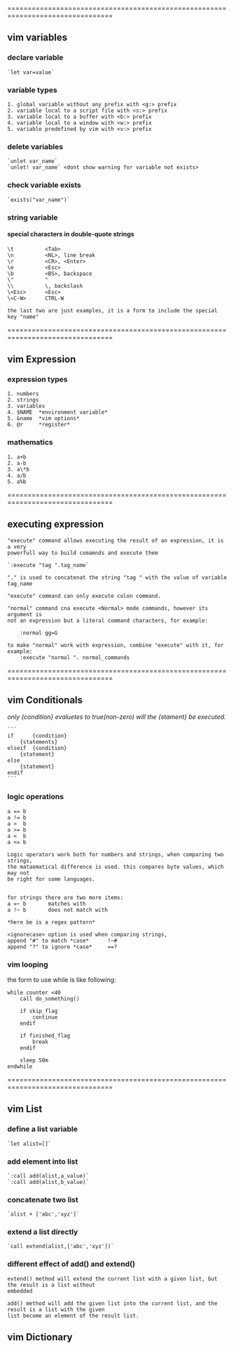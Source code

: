 

================================================================================
## vim variables ##

### declare variable ###

	`let var=value`


### variable types ###
	1. global variable without any prefix with <g:> prefix
	2. variable local to a script file with <s:> prefix 
	3. variable local to a buffer with <b:> prefix
	4. variable local to a window with <w:> prefix
	5. variable predefined by vim with <v:> prefix


### delete variables ###

	`unlet var_name`
	`unlet! var_name` <dont show warning for variable not exists>


### check variable exists ###
	
	`exists("var_name")`


### string variable ###


#### special characters in double-quote strings ####


	\t			<Tab>
	\n			<NL>, line break
	\r			<CR>, <Enter>
	\e			<Esc>
	\b			<BS>, backspace
	\"			"
	\\			\, backslash
	\<Esc>		<Esc>
	\<C-W>		CTRL-W
	
	the last two are just examples, it is a form to include the special key "name"

================================================================================
## vim Expression ##


### expression types ###
	1. numbers
	2. strings
	3. variables
	4. $NAME  *environment variable*
	5. &name  *vim options*
	6. @r	  *register*


### mathematics ###
	1. a+b
	2. a-b
	3. a\*b
	4. a/b
	5. a%b

================================================================================
## executing expression ##

	"execute" command allows executing the result of an expression, it is a very
	powerfull way to build comamnds and execute them

	`:execute "tag ".tag_name`

	"." is used to concatenat the string "tag " with the value of variable tag_name

	"execute" command can only execute colon command.

	"normal" command cna execute <Normal> mode commands, however its argument is 
	not an expression but a literal command characters, for example:

		:normal gg=G

	to make "normal" work with expression, combine "execute" with it, for example:
		:execute "normal ". normal_commands

	


================================================================================
## vim Conditionals ##

*only {condition} evaluetes to true(non-zero) will the {stament} be executed.*

	```
	if 		{condition}
		{statements}
	elseif 	{condition}
		{statement}
	else
		{statement}
	endif
	```


### logic operations ###
	
	a == b
	a != b
	a >  b
	a >= b
	a <  b
	a <= b

	Logic operators work both for numbers and strings, when comparing two strings,
	the mataematical difference is used. this compares byte values, which may not
	be right for some languages.


	for strings there are two more items:
	a =~ b 		 matches with
	a !~ b		 does not match with

	*here be is a regex pattern*

	<ignorecase> option is used when comparing strings,
	append "#" to match *case*		!~#
	append "?" to ignore *case*		==?
	

### vim looping ###

the form to use while is like following:

	while counter <40
		call do_something()
		
		if skip_flag
			continue
		endif

		if finished_flag
			break
		endif
		
		sleep 50m
	endwhile


	



================================================================================
## vim List ##

### define a list variable ###

	`let alist=[]`


### add element into list ###

	`:call add(alist,a_value)`	
	`:call add(alist,b_value)`	

### concatenate two list  ###

	`alist + ['abc','xyz']`

### extend a list directly ###
	`call extend(alist,['abc','xyz'])`

### different effect of add() and extend() ###
	extend() method will extend the current list with a given list, but the result is a list without
	embedded

	add() method will add the given list into the current list, and the result is a list with the given
	list become an element of the result list.



## vim Dictionary ##
